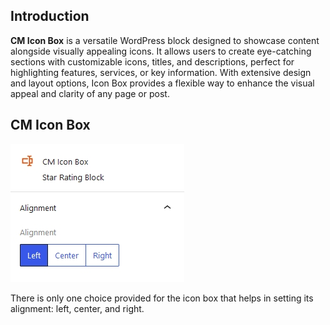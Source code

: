 ## Introduction
**CM Icon Box** is a versatile WordPress block designed to showcase content alongside visually appealing icons. It allows users to create eye-catching sections with customizable icons, titles, and descriptions, perfect for highlighting features, services, or key information. With extensive design and layout options, Icon Box provides a flexible way to enhance the visual appeal and clarity of any page or post.

## CM Icon Box 
![CM Social Share](img/icon-box/icon-box.jpg)

There is only one choice provided for the icon box that helps in setting its alignment: left, center, and right.